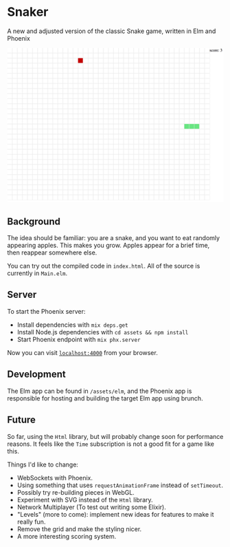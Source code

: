 # Snaker
A new and adjusted version of the classic Snake game, written in Elm and Phoenix

![](https://raw.githubusercontent.com/JulianLeviston/snaker-elm/master/images/snaker-elm.png)

## Background

The idea should be familiar: you are a snake, and you want to eat randomly appearing apples. This makes you grow. Apples appear for a brief time, then reappear somewhere else.

You can try out the compiled code in `index.html`. All of the source is currently in `Main.elm`.

## Server

To start the Phoenix server:

  * Install dependencies with `mix deps.get`
  * Install Node.js dependencies with `cd assets && npm install`
  * Start Phoenix endpoint with `mix phx.server`

Now you can visit [`localhost:4000`](http://localhost:4000) from your browser.

## Development

The Elm app can be found in `/assets/elm`, and the Phoenix app is responsible for hosting and building the target Elm app using brunch.

## Future

So far, using the `Html` library, but will probably change soon for performance reasons. It feels like the `Time` subscription is not a good fit for a game like this.


Things I'd like to change:

* WebSockets with Phoenix.
* Using something that uses `requestAnimationFrame` instead of `setTimeout`.
* Possibly try re-building pieces in WebGL.
* Experiment with SVG instead of the `Html` library.
* Network Multiplayer (To test out writing some Elixir).
* "Levels" (more to come): implement new ideas for features to make it really fun.
* Remove the grid and make the styling nicer.
* A more interesting scoring system.
